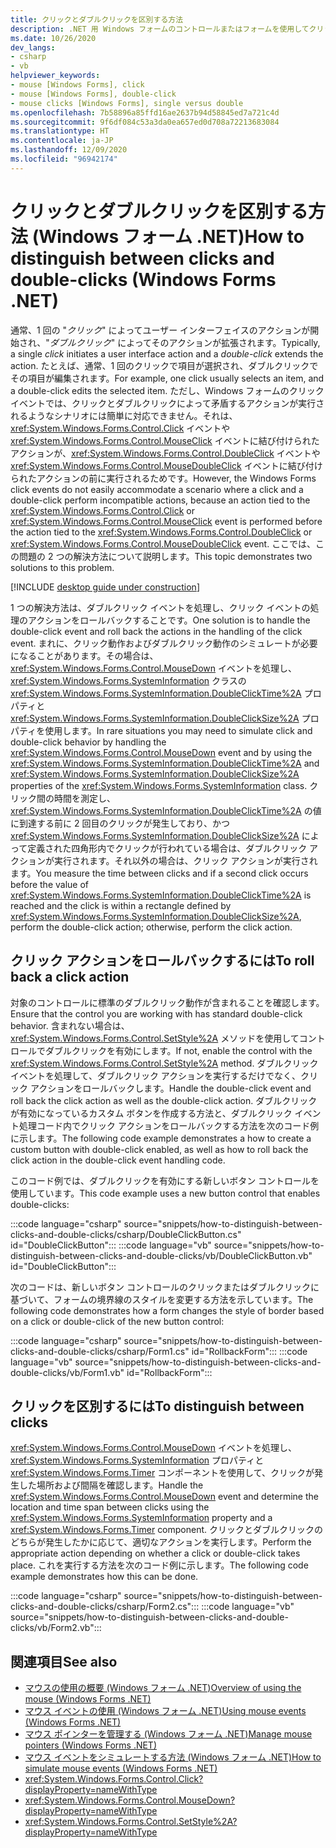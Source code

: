 ```yaml
---
title: クリックとダブルクリックを区別する方法
description: .NET 用 Windows フォームのコントロールまたはフォームを使用してクリックとダブルクリックの違いを検出するさまざまな方法について説明します。
ms.date: 10/26/2020
dev_langs:
- csharp
- vb
helpviewer_keywords:
- mouse [Windows Forms], click
- mouse [Windows Forms], double-click
- mouse clicks [Windows Forms], single versus double
ms.openlocfilehash: 7b58896a85ffd16ae2637b94d58845ed7a721c4d
ms.sourcegitcommit: 9f6df084c53a3da0ea657ed0d708a72213683084
ms.translationtype: HT
ms.contentlocale: ja-JP
ms.lasthandoff: 12/09/2020
ms.locfileid: "96942174"
---
```

# <a name="how-to-distinguish-between-clicks-and-double-clicks-windows-forms-net"></a><span data-ttu-id="c1d42-103">クリックとダブルクリックを区別する方法 (Windows フォーム .NET)</span><span class="sxs-lookup"><span data-stu-id="c1d42-103">How to distinguish between clicks and double-clicks (Windows Forms .NET)</span></span>

<span data-ttu-id="c1d42-104">通常、1 回の "*クリック*" によってユーザー インターフェイスのアクションが開始され、"*ダブルクリック*" によってそのアクションが拡張されます。</span><span class="sxs-lookup"><span data-stu-id="c1d42-104">Typically, a single *click* initiates a user interface action and a *double-click* extends the action.</span></span> <span data-ttu-id="c1d42-105">たとえば、通常、1 回のクリックで項目が選択され、ダブルクリックでその項目が編集されます。</span><span class="sxs-lookup"><span data-stu-id="c1d42-105">For example, one click usually selects an item, and a double-click edits the selected item.</span></span> <span data-ttu-id="c1d42-106">ただし、Windows フォームのクリック イベントでは、クリックとダブルクリックによって矛盾するアクションが実行されるようなシナリオには簡単に対応できません。それは、<xref:System.Windows.Forms.Control.Click> イベントや <xref:System.Windows.Forms.Control.MouseClick> イベントに結び付けられたアクションが、<xref:System.Windows.Forms.Control.DoubleClick> イベントや <xref:System.Windows.Forms.Control.MouseDoubleClick> イベントに結び付けられたアクションの前に実行されるためです。</span><span class="sxs-lookup"><span data-stu-id="c1d42-106">However, the Windows Forms click events do not easily accommodate a scenario where a click and a double-click perform incompatible actions, because an action tied to the <xref:System.Windows.Forms.Control.Click> or <xref:System.Windows.Forms.Control.MouseClick> event is performed before the action tied to the <xref:System.Windows.Forms.Control.DoubleClick> or <xref:System.Windows.Forms.Control.MouseDoubleClick> event.</span></span> <span data-ttu-id="c1d42-107">ここでは、この問題の 2 つの解決方法について説明します。</span><span class="sxs-lookup"><span data-stu-id="c1d42-107">This topic demonstrates two solutions to this problem.</span></span>

[!INCLUDE [desktop guide under construction](../../includes/desktop-guide-preview-note.md)]

<span data-ttu-id="c1d42-108">1 つの解決方法は、ダブルクリック イベントを処理し、クリック イベントの処理のアクションをロールバックすることです。</span><span class="sxs-lookup"><span data-stu-id="c1d42-108">One solution is to handle the double-click event and roll back the actions in the handling of the click event.</span></span> <span data-ttu-id="c1d42-109">まれに、クリック動作およびダブルクリック動作のシミュレートが必要になることがあります。その場合は、<xref:System.Windows.Forms.Control.MouseDown> イベントを処理し、<xref:System.Windows.Forms.SystemInformation> クラスの <xref:System.Windows.Forms.SystemInformation.DoubleClickTime%2A> プロパティと <xref:System.Windows.Forms.SystemInformation.DoubleClickSize%2A> プロパティを使用します。</span><span class="sxs-lookup"><span data-stu-id="c1d42-109">In rare situations you may need to simulate click and double-click behavior by handling the <xref:System.Windows.Forms.Control.MouseDown> event and by using the <xref:System.Windows.Forms.SystemInformation.DoubleClickTime%2A> and <xref:System.Windows.Forms.SystemInformation.DoubleClickSize%2A> properties of the <xref:System.Windows.Forms.SystemInformation> class.</span></span> <span data-ttu-id="c1d42-110">クリック間の時間を測定し、<xref:System.Windows.Forms.SystemInformation.DoubleClickTime%2A> の値に到達する前に 2 回目のクリックが発生しており、かつ <xref:System.Windows.Forms.SystemInformation.DoubleClickSize%2A> によって定義された四角形内でクリックが行われている場合は、ダブルクリック アクションが実行されます。それ以外の場合は、クリック アクションが実行されます。</span><span class="sxs-lookup"><span data-stu-id="c1d42-110">You measure the time between clicks and if a second click occurs before the value of <xref:System.Windows.Forms.SystemInformation.DoubleClickTime%2A> is reached and the click is within a rectangle defined by <xref:System.Windows.Forms.SystemInformation.DoubleClickSize%2A>, perform the double-click action; otherwise, perform the click action.</span></span>

## <a name="to-roll-back-a-click-action"></a><span data-ttu-id="c1d42-111">クリック アクションをロールバックするには</span><span class="sxs-lookup"><span data-stu-id="c1d42-111">To roll back a click action</span></span>

<span data-ttu-id="c1d42-112">対象のコントロールに標準のダブルクリック動作が含まれることを確認します。</span><span class="sxs-lookup"><span data-stu-id="c1d42-112">Ensure that the control you are working with has standard double-click behavior.</span></span> <span data-ttu-id="c1d42-113">含まれない場合は、<xref:System.Windows.Forms.Control.SetStyle%2A> メソッドを使用してコントロールでダブルクリックを有効にします。</span><span class="sxs-lookup"><span data-stu-id="c1d42-113">If not, enable the control with the <xref:System.Windows.Forms.Control.SetStyle%2A> method.</span></span> <span data-ttu-id="c1d42-114">ダブルクリック イベントを処理して、ダブルクリック アクションを実行するだけでなく、クリック アクションをロールバックします。</span><span class="sxs-lookup"><span data-stu-id="c1d42-114">Handle the double-click event and roll back the click action as well as the double-click action.</span></span> <span data-ttu-id="c1d42-115">ダブルクリックが有効になっているカスタム ボタンを作成する方法と、ダブルクリック イベント処理コード内でクリック アクションをロールバックする方法を次のコード例に示します。</span><span class="sxs-lookup"><span data-stu-id="c1d42-115">The following code example demonstrates a how to create a custom button with double-click enabled, as well as how to roll back the click action in the double-click event handling code.</span></span>

<span data-ttu-id="c1d42-116">このコード例では、ダブルクリックを有効にする新しいボタン コントロールを使用しています。</span><span class="sxs-lookup"><span data-stu-id="c1d42-116">This code example uses a new button control that enables double-clicks:</span></span>

:::code language="csharp" source="snippets/how-to-distinguish-between-clicks-and-double-clicks/csharp/DoubleClickButton.cs" id="DoubleClickButton":::
:::code language="vb" source="snippets/how-to-distinguish-between-clicks-and-double-clicks/vb/DoubleClickButton.vb" id="DoubleClickButton":::

<span data-ttu-id="c1d42-117">次のコードは、新しいボタン コントロールのクリックまたはダブルクリックに基づいて、フォームの境界線のスタイルを変更する方法を示しています。</span><span class="sxs-lookup"><span data-stu-id="c1d42-117">The following code demonstrates how a form changes the style of border based on a click or double-click of the new button control:</span></span>

:::code language="csharp" source="snippets/how-to-distinguish-between-clicks-and-double-clicks/csharp/Form1.cs" id="RollbackForm":::
:::code language="vb" source="snippets/how-to-distinguish-between-clicks-and-double-clicks/vb/Form1.vb" id="RollbackForm":::

## <a name="to-distinguish-between-clicks"></a><span data-ttu-id="c1d42-118">クリックを区別するには</span><span class="sxs-lookup"><span data-stu-id="c1d42-118">To distinguish between clicks</span></span>

<span data-ttu-id="c1d42-119"><xref:System.Windows.Forms.Control.MouseDown> イベントを処理し、<xref:System.Windows.Forms.SystemInformation> プロパティと <xref:System.Windows.Forms.Timer> コンポーネントを使用して、クリックが発生した場所および間隔を確認します。</span><span class="sxs-lookup"><span data-stu-id="c1d42-119">Handle the <xref:System.Windows.Forms.Control.MouseDown> event and determine the location and time span between clicks using the <xref:System.Windows.Forms.SystemInformation> property and a <xref:System.Windows.Forms.Timer> component.</span></span> <span data-ttu-id="c1d42-120">クリックとダブルクリックのどちらが発生したかに応じて、適切なアクションを実行します。</span><span class="sxs-lookup"><span data-stu-id="c1d42-120">Perform the appropriate action depending on whether a click or double-click takes place.</span></span> <span data-ttu-id="c1d42-121">これを実行する方法を次のコード例に示します。</span><span class="sxs-lookup"><span data-stu-id="c1d42-121">The following code example demonstrates how this can be done.</span></span>

:::code language="csharp" source="snippets/how-to-distinguish-between-clicks-and-double-clicks/csharp/Form2.cs":::
:::code language="vb" source="snippets/how-to-distinguish-between-clicks-and-double-clicks/vb/Form2.vb":::

## <a name="see-also"></a><span data-ttu-id="c1d42-122">関連項目</span><span class="sxs-lookup"><span data-stu-id="c1d42-122">See also</span></span>

- [<span data-ttu-id="c1d42-123">マウスの使用の概要 (Windows フォーム .NET)</span><span class="sxs-lookup"><span data-stu-id="c1d42-123">Overview of using the mouse (Windows Forms .NET)</span></span>](overview.md)
- [<span data-ttu-id="c1d42-124">マウス イベントの使用 (Windows フォーム .NET)</span><span class="sxs-lookup"><span data-stu-id="c1d42-124">Using mouse events (Windows Forms .NET)</span></span>](events.md)
- [<span data-ttu-id="c1d42-125">マウス ポインターを管理する (Windows フォーム .NET)</span><span class="sxs-lookup"><span data-stu-id="c1d42-125">Manage mouse pointers (Windows Forms .NET)</span></span>](how-to-manage-cursor-pointer.md)
- [<span data-ttu-id="c1d42-126">マウス イベントをシミュレートする方法 (Windows フォーム .NET)</span><span class="sxs-lookup"><span data-stu-id="c1d42-126">How to simulate mouse events (Windows Forms .NET)</span></span>](how-to-simulate-events.md)
- <xref:System.Windows.Forms.Control.Click?displayProperty=nameWithType>
- <xref:System.Windows.Forms.Control.MouseDown?displayProperty=nameWithType>
- <xref:System.Windows.Forms.Control.SetStyle%2A?displayProperty=nameWithType>
